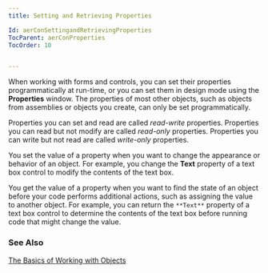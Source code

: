 ```yaml
---
title: Setting and Retrieving Properties

Id: aerConSettingandRetrievingProperties
TocParent: aerConProperties
TocOrder: 10


---
```


When working with forms and controls, you can set their properties programmatically at run-time, or you can set them in design mode using the **Properties** window. The properties of most other objects, such as objects from assemblies or objects you create, can only be set programmatically. 

Properties you can set and read are called *read-write* properties. Properties you can read but not modify are called *read-only* properties. Properties you can write but not read are called *write-only* properties. 

You set the value of a property when you want to change the appearance or behavior of an object. For example, you change the **Text** property of a text box control to modify the contents of the text box. 

You get the value of a property when you want to find the state of an object before your code performs additional actions, such as assigning the value to another object. For example, you can return the ``` **Text** ``` property of a text box control to determine the contents of the text box before running code that might change the value. 

### See Also
[The Basics of Working with Objects](aerConObjects.html) 
